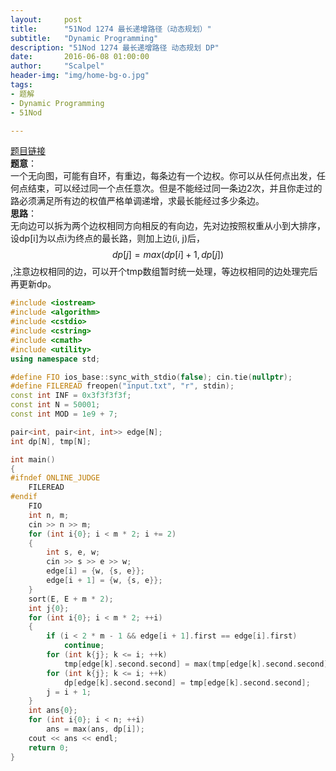 ```yaml
---
layout:     post
title:      "51Nod 1274 最长递增路径（动态规划）"
subtitle:   "Dynamic Programming"
description: "51Nod 1274 最长递增路径 动态规划 DP"
date:       2016-06-08 01:00:00
author:     "Scalpel"
header-img: "img/home-bg-o.jpg"
tags:
- 题解
- Dynamic Programming
- 51Nod

---
```

[题目链接](https://www.51nod.com/onlineJudge/questionCode.html#!problemId=1274)  
**题意**：  
一个无向图，可能有自环，有重边，每条边有一个边权。你可以从任何点出发，任何点结束，可以经过同一个点任意次。但是不能经过同一条边2次，并且你走过的路必须满足所有边的权值严格单调递增，求最长能经过多少条边。  
**思路**：  
无向边可以拆为两个边权相同方向相反的有向边，先对边按照权重从小到大排序，设dp[i]为以点i为终点的最长路，则加上边(i, j)后，$$dp[j]=max(dp[i]+1, dp[j])$$,注意边权相同的边，可以开个tmp数组暂时统一处理，等边权相同的边处理完后再更新dp。
       
~~~cpp
#include <iostream>
#include <algorithm>
#include <cstdio>
#include <cstring>
#include <cmath>
#include <utility>
using namespace std;

#define FIO ios_base::sync_with_stdio(false); cin.tie(nullptr);
#define FILEREAD freopen("input.txt", "r", stdin);
const int INF = 0x3f3f3f3f;
const int N = 50001;
const int MOD = 1e9 + 7;

pair<int, pair<int, int>> edge[N];
int dp[N], tmp[N];

int main()
{
#ifndef ONLINE_JUDGE
    FILEREAD
#endif
    FIO
    int n, m;
    cin >> n >> m;
    for (int i{0}; i < m * 2; i += 2)
    {
        int s, e, w;
        cin >> s >> e >> w;
        edge[i] = {w, {s, e}};
        edge[i + 1] = {w, {s, e}};
    }
    sort(E, E + m * 2);
    int j{0};
    for (int i{0}; i < m * 2; ++i)
    {
        if (i < 2 * m - 1 && edge[i + 1].first == edge[i].first)
            continue;
        for (int k{j}; k <= i; ++k)
            tmp[edge[k].second.second] = max(tmp[edge[k].second.second], dp[edge[k].second.first] + 1);
        for (int k{j}; k <= i; ++k)
            dp[edge[k].second.second] = tmp[edge[k].second.second];
        j = i + 1;
    }
    int ans{0};
    for (int i{0}; i < n; ++i)
        ans = max(ans, dp[i]);
    cout << ans << endl;
    return 0;
}
~~~



